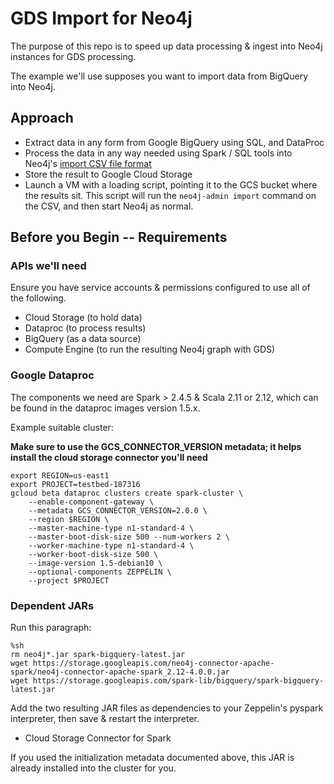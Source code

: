 # GDS Import for Neo4j

The purpose of this repo is to speed up data processing & ingest into Neo4j instances for GDS processing.

The example we'll use supposes you want to import data from BigQuery into Neo4j.

## Approach

- Extract data in any form from Google BigQuery using SQL, and DataProc
- Process the data in any way needed using Spark / SQL tools into Neo4j's
[import CSV file format](https://neo4j.com/docs/operations-manual/current/tools/import/file-header-format/)
- Store the result to Google Cloud Storage
- Launch a VM with a loading script, pointing it to the GCS bucket where the results sit.  This script will
run the `neo4j-admin import` command on the CSV, and then start Neo4j as normal.

## Before you Begin -- Requirements

### APIs we'll need

Ensure you have service accounts & permissions configured to use all of the following.

- Cloud Storage (to hold data)
- Dataproc (to process results)
- BigQuery (as a data source)
- Compute Engine (to run the resulting Neo4j graph with GDS)

### Google Dataproc

The components we need are Spark > 2.4.5 & Scala 2.11 or 2.12, which can be found 
in the dataproc images version 1.5.x.

Example suitable cluster:

**Make sure to use the GCS_CONNECTOR_VERSION metadata; it helps install the cloud storage connector you'll need**

```
export REGION=us-east1
export PROJECT=testbed-187316
gcloud beta dataproc clusters create spark-cluster \
    --enable-component-gateway \
    --metadata GCS_CONNECTOR_VERSION=2.0.0 \
    --region $REGION \
    --master-machine-type n1-standard-4 \
    --master-boot-disk-size 500 --num-workers 2 \
    --worker-machine-type n1-standard-4 \
    --worker-boot-disk-size 500 \
    --image-version 1.5-debian10 \
    --optional-components ZEPPELIN \
    --project $PROJECT
```

### Dependent JARs

Run this paragraph:

```
%sh
rm neo4j*.jar spark-bigquery-latest.jar
wget https://storage.googleapis.com/neo4j-connector-apache-spark/neo4j-connector-apache-spark_2.12-4.0.0.jar
wget https://storage.googleapis.com/spark-lib/bigquery/spark-bigquery-latest.jar
```

Add the two resulting JAR files as dependencies to your Zeppelin's pyspark interpreter, then save & 
restart the interpreter.

- Cloud Storage Connector for Spark

If you used the initialization metadata documented above, this JAR is already installed into the cluster for
you.



